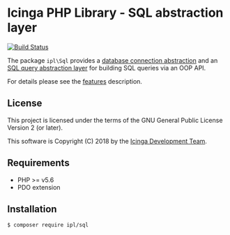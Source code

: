 # Icinga PHP Library - SQL abstraction layer

[![Build Status](https://travis-ci.org/Icinga/ipl-sql.svg?branch=master)](https://travis-ci.org/Icinga/ipl-sql)

The package `ipl\Sql` provides a [database connection
abstraction](#sql-connection) and an [SQL query abstraction layer](#sql-queries)
for building SQL queries via an OOP API.

For details please see the [features](doc/01-Features.md) description.

## License

This project is licensed under the terms of the GNU General Public License
Version 2 (or later).

This software is Copyright (C) 2018 by the
[Icinga Development Team](https://github.com/Icinga).

## Requirements

* PHP >= v5.6
* PDO extension

## Installation

```
$ composer require ipl/sql
```
